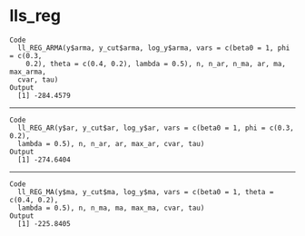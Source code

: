 # lls_reg

    Code
      ll_REG_ARMA(y$arma, y_cut$arma, log_y$arma, vars = c(beta0 = 1, phi = c(0.3,
        0.2), theta = c(0.4, 0.2), lambda = 0.5), n, n_ar, n_ma, ar, ma, max_arma,
      cvar, tau)
    Output
      [1] -284.4579

---

    Code
      ll_REG_AR(y$ar, y_cut$ar, log_y$ar, vars = c(beta0 = 1, phi = c(0.3, 0.2),
      lambda = 0.5), n, n_ar, ar, max_ar, cvar, tau)
    Output
      [1] -274.6404

---

    Code
      ll_REG_MA(y$ma, y_cut$ma, log_y$ma, vars = c(beta0 = 1, theta = c(0.4, 0.2),
      lambda = 0.5), n, n_ma, ma, max_ma, cvar, tau)
    Output
      [1] -225.8405

